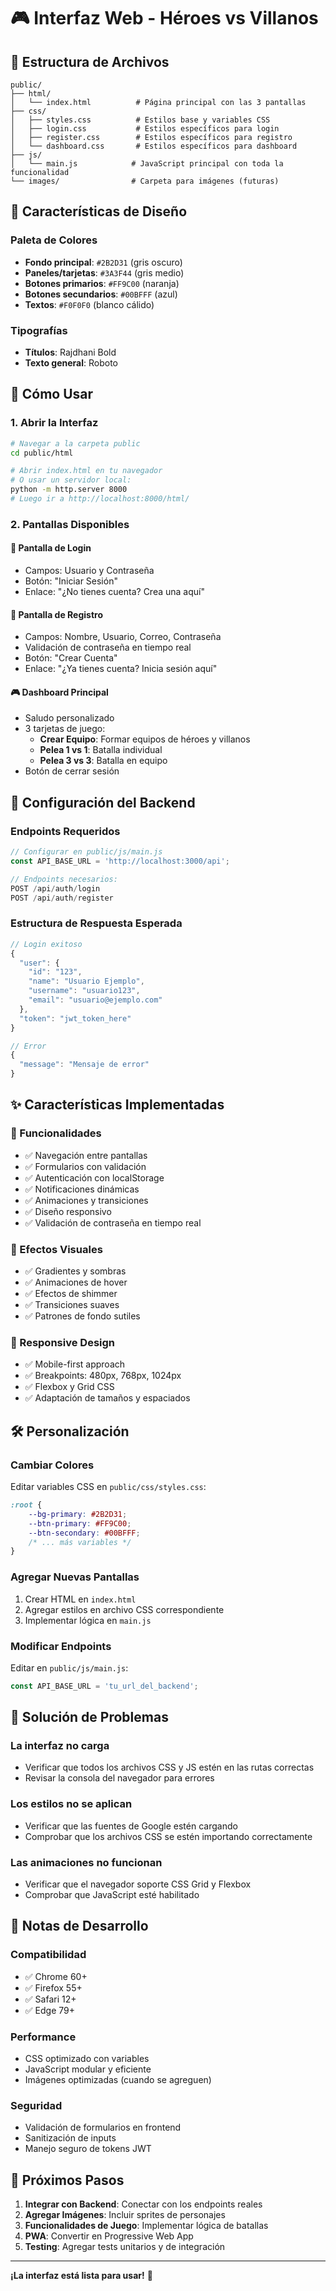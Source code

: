 # 🎮 Interfaz Web - Héroes vs Villanos

## 📁 Estructura de Archivos

```
public/
├── html/
│   └── index.html          # Página principal con las 3 pantallas
├── css/
│   ├── styles.css          # Estilos base y variables CSS
│   ├── login.css           # Estilos específicos para login
│   ├── register.css        # Estilos específicos para registro
│   └── dashboard.css       # Estilos específicos para dashboard
├── js/
│   └── main.js            # JavaScript principal con toda la funcionalidad
└── images/                # Carpeta para imágenes (futuras)
```

## 🎨 Características de Diseño

### Paleta de Colores
- **Fondo principal**: `#2B2D31` (gris oscuro)
- **Paneles/tarjetas**: `#3A3F44` (gris medio)
- **Botones primarios**: `#FF9C00` (naranja)
- **Botones secundarios**: `#00BFFF` (azul)
- **Textos**: `#F0F0F0` (blanco cálido)

### Tipografías
- **Títulos**: Rajdhani Bold
- **Texto general**: Roboto

## 🚀 Cómo Usar

### 1. Abrir la Interfaz
```bash
# Navegar a la carpeta public
cd public/html

# Abrir index.html en tu navegador
# O usar un servidor local:
python -m http.server 8000
# Luego ir a http://localhost:8000/html/
```

### 2. Pantallas Disponibles

#### 🔐 Pantalla de Login
- Campos: Usuario y Contraseña
- Botón: "Iniciar Sesión"
- Enlace: "¿No tienes cuenta? Crea una aquí"

#### 📝 Pantalla de Registro
- Campos: Nombre, Usuario, Correo, Contraseña
- Validación de contraseña en tiempo real
- Botón: "Crear Cuenta"
- Enlace: "¿Ya tienes cuenta? Inicia sesión aquí"

#### 🎮 Dashboard Principal
- Saludo personalizado
- 3 tarjetas de juego:
  - **Crear Equipo**: Formar equipos de héroes y villanos
  - **Pelea 1 vs 1**: Batalla individual
  - **Pelea 3 vs 3**: Batalla en equipo
- Botón de cerrar sesión

## 🔧 Configuración del Backend

### Endpoints Requeridos

```javascript
// Configurar en public/js/main.js
const API_BASE_URL = 'http://localhost:3000/api';

// Endpoints necesarios:
POST /api/auth/login
POST /api/auth/register
```

### Estructura de Respuesta Esperada

```javascript
// Login exitoso
{
  "user": {
    "id": "123",
    "name": "Usuario Ejemplo",
    "username": "usuario123",
    "email": "usuario@ejemplo.com"
  },
  "token": "jwt_token_here"
}

// Error
{
  "message": "Mensaje de error"
}
```

## ✨ Características Implementadas

### 🎯 Funcionalidades
- ✅ Navegación entre pantallas
- ✅ Formularios con validación
- ✅ Autenticación con localStorage
- ✅ Notificaciones dinámicas
- ✅ Animaciones y transiciones
- ✅ Diseño responsivo
- ✅ Validación de contraseña en tiempo real

### 🎨 Efectos Visuales
- ✅ Gradientes y sombras
- ✅ Animaciones de hover
- ✅ Efectos de shimmer
- ✅ Transiciones suaves
- ✅ Patrones de fondo sutiles

### 📱 Responsive Design
- ✅ Mobile-first approach
- ✅ Breakpoints: 480px, 768px, 1024px
- ✅ Flexbox y Grid CSS
- ✅ Adaptación de tamaños y espaciados

## 🛠️ Personalización

### Cambiar Colores
Editar variables CSS en `public/css/styles.css`:
```css
:root {
    --bg-primary: #2B2D31;
    --btn-primary: #FF9C00;
    --btn-secondary: #00BFFF;
    /* ... más variables */
}
```

### Agregar Nuevas Pantallas
1. Crear HTML en `index.html`
2. Agregar estilos en archivo CSS correspondiente
3. Implementar lógica en `main.js`

### Modificar Endpoints
Editar en `public/js/main.js`:
```javascript
const API_BASE_URL = 'tu_url_del_backend';
```

## 🐛 Solución de Problemas

### La interfaz no carga
- Verificar que todos los archivos CSS y JS estén en las rutas correctas
- Revisar la consola del navegador para errores

### Los estilos no se aplican
- Verificar que las fuentes de Google estén cargando
- Comprobar que los archivos CSS se estén importando correctamente

### Las animaciones no funcionan
- Verificar que el navegador soporte CSS Grid y Flexbox
- Comprobar que JavaScript esté habilitado

## 📝 Notas de Desarrollo

### Compatibilidad
- ✅ Chrome 60+
- ✅ Firefox 55+
- ✅ Safari 12+
- ✅ Edge 79+

### Performance
- CSS optimizado con variables
- JavaScript modular y eficiente
- Imágenes optimizadas (cuando se agreguen)

### Seguridad
- Validación de formularios en frontend
- Sanitización de inputs
- Manejo seguro de tokens JWT

## 🚀 Próximos Pasos

1. **Integrar con Backend**: Conectar con los endpoints reales
2. **Agregar Imágenes**: Incluir sprites de personajes
3. **Funcionalidades de Juego**: Implementar lógica de batallas
4. **PWA**: Convertir en Progressive Web App
5. **Testing**: Agregar tests unitarios y de integración

---

**¡La interfaz está lista para usar!** 🎉 